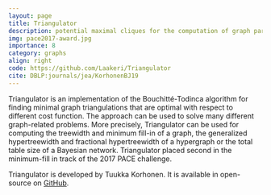 ```yaml
---
layout: page
title: Triangulator
description: potential maximal cliques for the computation of graph parameters
img: pace2017-award.jpg
importance: 8
category: graphs
align: right
code: https://github.com/Laakeri/Triangulator
cite: DBLP:journals/jea/KorhonenBJ19
---
```


Triangulator is an implementation of the Bouchitté-Todinca algorithm for finding minimal graph triangulations that are optimal with respect to different cost function. The approach can be used to solve many different graph-related problems. More precisely, Triangulator can be used for computing the treewidth and minimum fill-in of a graph, the generalized hypertreewidth and fractional hypertreewidth of a hypergraph or the total table size of a Bayesian network. Triangulator placed second in the minimum-fill in track of the 2017 PACE challenge.

Triangulator is developed by Tuukka Korhonen. It is available in open-source on [GitHub](https://github.com/Laakeri/Triangulator).
